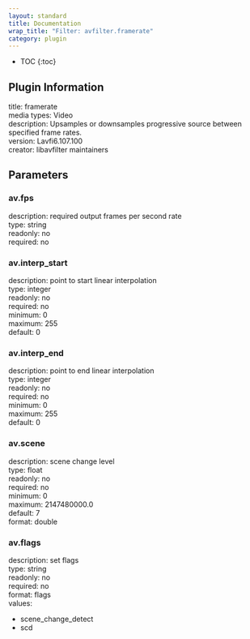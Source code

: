 ```yaml
---
layout: standard
title: Documentation
wrap_title: "Filter: avfilter.framerate"
category: plugin
---
```

* TOC
{:toc}

## Plugin Information

title: framerate  
media types:
Video  
description: Upsamples or downsamples progressive source between specified frame rates.  
version: Lavfi6.107.100  
creator: libavfilter maintainers  

## Parameters

### av.fps

  
description:
required output frames per second rate  
type: string  
readonly: no  
required: no  

### av.interp_start

  
description:
point to start linear interpolation  
type: integer  
readonly: no  
required: no  
minimum: 0  
maximum: 255  
default: 0  

### av.interp_end

  
description:
point to end linear interpolation  
type: integer  
readonly: no  
required: no  
minimum: 0  
maximum: 255  
default: 0  

### av.scene

  
description:
scene change level  
type: float  
readonly: no  
required: no  
minimum: 0  
maximum: 2147480000.0  
default: 7  
format: double  

### av.flags

  
description:
set flags  
type: string  
readonly: no  
required: no  
format: flags  
values:  

* scene_change_detect
* scd

